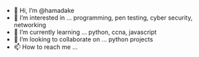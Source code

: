 - 👋 Hi, I’m @hamadake
- 👀 I’m interested in ... programming, pen testing, cyber security, networking
- 🌱 I’m currently learning ... python, ccna, javascript
- 💞️ I’m looking to collaborate on ... python projects
- 📫 How to reach me ...

<!---
hamadake/hamadake is a ✨ special ✨ repository because its `README.md` (this file) appears on your GitHub profile.
You can click the Preview link to take a look at your changes.
--->
